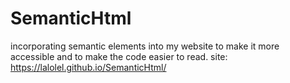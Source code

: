# SemanticHtml
incorporating semantic elements into my website to make it more accessible and to make the code easier to read.
site: https://lalolel.github.io/SemanticHtml/
